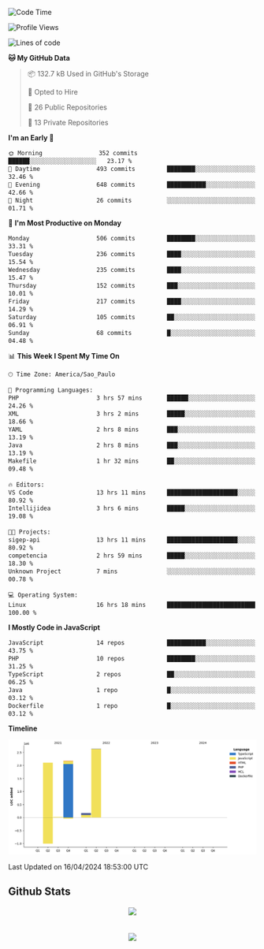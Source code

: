  
<!--START_SECTION:waka-->
![Code Time](http://img.shields.io/badge/Code%20Time-1%2C686%20hrs%2050%20mins-blue)

![Profile Views](http://img.shields.io/badge/Profile%20Views-1-blue)

![Lines of code](https://img.shields.io/badge/From%20Hello%20World%20I%27ve%20Written-7.1%20million%20lines%20of%20code-blue)

**🐱 My GitHub Data** 

> 📦 132.7 kB Used in GitHub's Storage 
 > 
> 💼 Opted to Hire
 > 
> 📜 26 Public Repositories 
 > 
> 🔑 13 Private Repositories 
 > 
**I'm an Early 🐤** 

```text
🌞 Morning                352 commits         ██████░░░░░░░░░░░░░░░░░░░   23.17 % 
🌆 Daytime                493 commits         ████████░░░░░░░░░░░░░░░░░   32.46 % 
🌃 Evening                648 commits         ███████████░░░░░░░░░░░░░░   42.66 % 
🌙 Night                  26 commits          ░░░░░░░░░░░░░░░░░░░░░░░░░   01.71 % 
```
📅 **I'm Most Productive on Monday** 

```text
Monday                   506 commits         ████████░░░░░░░░░░░░░░░░░   33.31 % 
Tuesday                  236 commits         ████░░░░░░░░░░░░░░░░░░░░░   15.54 % 
Wednesday                235 commits         ████░░░░░░░░░░░░░░░░░░░░░   15.47 % 
Thursday                 152 commits         ███░░░░░░░░░░░░░░░░░░░░░░   10.01 % 
Friday                   217 commits         ████░░░░░░░░░░░░░░░░░░░░░   14.29 % 
Saturday                 105 commits         ██░░░░░░░░░░░░░░░░░░░░░░░   06.91 % 
Sunday                   68 commits          █░░░░░░░░░░░░░░░░░░░░░░░░   04.48 % 
```


📊 **This Week I Spent My Time On** 

```text
🕑︎ Time Zone: America/Sao_Paulo

💬 Programming Languages: 
PHP                      3 hrs 57 mins       ██████░░░░░░░░░░░░░░░░░░░   24.26 % 
XML                      3 hrs 2 mins        █████░░░░░░░░░░░░░░░░░░░░   18.66 % 
YAML                     2 hrs 8 mins        ███░░░░░░░░░░░░░░░░░░░░░░   13.19 % 
Java                     2 hrs 8 mins        ███░░░░░░░░░░░░░░░░░░░░░░   13.19 % 
Makefile                 1 hr 32 mins        ██░░░░░░░░░░░░░░░░░░░░░░░   09.48 % 

🔥 Editors: 
VS Code                  13 hrs 11 mins      ████████████████████░░░░░   80.92 % 
Intellijidea             3 hrs 6 mins        █████░░░░░░░░░░░░░░░░░░░░   19.08 % 

🐱‍💻 Projects: 
sigep-api                13 hrs 11 mins      ████████████████████░░░░░   80.92 % 
competencia              2 hrs 59 mins       █████░░░░░░░░░░░░░░░░░░░░   18.30 % 
Unknown Project          7 mins              ░░░░░░░░░░░░░░░░░░░░░░░░░   00.78 % 

💻 Operating System: 
Linux                    16 hrs 18 mins      █████████████████████████   100.00 % 
```

**I Mostly Code in JavaScript** 

```text
JavaScript               14 repos            ███████████░░░░░░░░░░░░░░   43.75 % 
PHP                      10 repos            ████████░░░░░░░░░░░░░░░░░   31.25 % 
TypeScript               2 repos             ██░░░░░░░░░░░░░░░░░░░░░░░   06.25 % 
Java                     1 repo              █░░░░░░░░░░░░░░░░░░░░░░░░   03.12 % 
Dockerfile               1 repo              █░░░░░░░░░░░░░░░░░░░░░░░░   03.12 % 
```



**Timeline**

![Lines of Code chart](https://raw.githubusercontent.com/MaueDev/MaueDev/main/assets/bar_graph.png)


 Last Updated on 16/04/2024 18:53:00 UTC
<!--END_SECTION:waka-->

## Github Stats  
<div align="center"><img src="https://github-readme-stats.vercel.app/api/top-langs/?username=MaueDev&hide_border=true&layout=compact" align="center" /></div>  

<br/>  

<br/>  

<div align="center">
<img src="https://komarev.com/ghpvc/?username=MaueDev&&style=flat-square" align="center" />
</div>  
  
